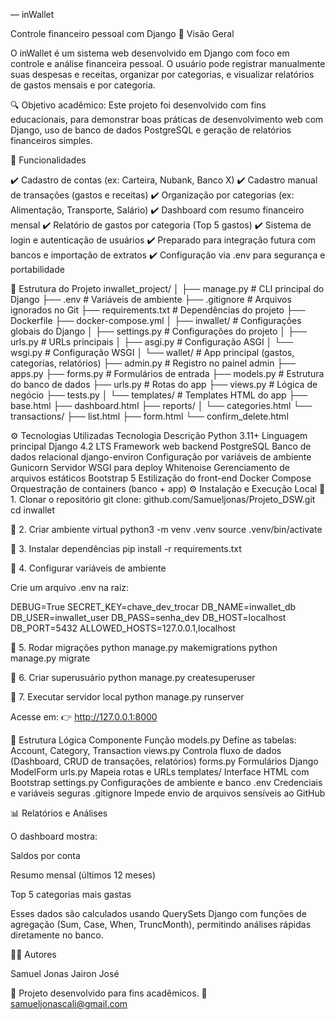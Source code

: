 
— inWallet 

Controle financeiro pessoal com Django
🧩 Visão Geral

O inWallet é um sistema web desenvolvido em Django com foco em controle e análise financeira pessoal.
O usuário pode registrar manualmente suas despesas e receitas, organizar por categorias, e visualizar relatórios de gastos mensais e por categoria.

🔍 Objetivo acadêmico:
Este projeto foi desenvolvido com fins educacionais, para demonstrar boas práticas de desenvolvimento web com Django, uso de banco de dados PostgreSQL e geração de relatórios financeiros simples.

🚀 Funcionalidades

✔️ Cadastro de contas (ex: Carteira, Nubank, Banco X)
✔️ Cadastro manual de transações (gastos e receitas)
✔️ Organização por categorias (ex: Alimentação, Transporte, Salário)
✔️ Dashboard com resumo financeiro mensal
✔️ Relatório de gastos por categoria (Top 5 gastos)
✔️ Sistema de login e autenticação de usuários
✔️ Preparado para integração futura com bancos e importação de extratos
✔️ Configuração via .env para segurança e portabilidade

🧱 Estrutura do Projeto
inwallet_project/
│
├── manage.py                # CLI principal do Django
├── .env                     # Variáveis de ambiente
├── .gitignore               # Arquivos ignorados no Git
├── requirements.txt          # Dependências do projeto
├── Dockerfile
├── docker-compose.yml
│
├── inwallet/                # Configurações globais do Django
│   ├── settings.py          # Configurações do projeto
│   ├── urls.py              # URLs principais
│   ├── asgi.py              # Configuração ASGI
│   └── wsgi.py              # Configuração WSGI
│
└── wallet/                  # App principal (gastos, categorias, relatórios)
    ├── admin.py             # Registro no painel admin
    ├── apps.py
    ├── forms.py             # Formulários de entrada
    ├── models.py            # Estrutura do banco de dados
    ├── urls.py              # Rotas do app
    ├── views.py             # Lógica de negócio
    ├── tests.py
    │
    └── templates/           # Templates HTML do app
        ├── base.html
        ├── dashboard.html
        ├── reports/
        │   └── categories.html
        └── transactions/
            ├── list.html
            ├── form.html
            └── confirm_delete.html


⚙️ Tecnologias Utilizadas
Tecnologia	Descrição
Python 3.11+	Linguagem principal
Django 4.2 LTS	Framework web backend
PostgreSQL	Banco de dados relacional
django-environ	Configuração por variáveis de ambiente
Gunicorn	Servidor WSGI para deploy
Whitenoise	Gerenciamento de arquivos estáticos
Bootstrap 5	Estilização do front-end
Docker Compose	Orquestração de containers (banco + app)
⚙️ Instalação e Execução Local
🔹 1. Clonar o repositório
git clone:  github.com/Samueljonas/Projeto_DSW.git
cd inwallet

🔹 2. Criar ambiente virtual
python3 -m venv .venv
source .venv/bin/activate

🔹 3. Instalar dependências
pip install -r requirements.txt

🔹 4. Configurar variáveis de ambiente

Crie um arquivo .env na raiz:

DEBUG=True
SECRET_KEY=chave_dev_trocar
DB_NAME=inwallet_db
DB_USER=inwallet_user
DB_PASS=senha_dev
DB_HOST=localhost
DB_PORT=5432
ALLOWED_HOSTS=127.0.0.1,localhost

🔹 5. Rodar migrações
python manage.py makemigrations
python manage.py migrate

🔹 6. Criar superusuário
python manage.py createsuperuser

🔹 7. Executar servidor local
python manage.py runserver


Acesse em: 👉 http://127.0.0.1:8000



🧠 Estrutura Lógica
Componente	Função
models.py	Define as tabelas: Account, Category, Transaction
views.py	Controla fluxo de dados (Dashboard, CRUD de transações, relatórios)
forms.py	Formulários Django ModelForm
urls.py	Mapeia rotas e URLs
templates/	Interface HTML com Bootstrap
settings.py	Configurações de ambiente e banco 
.env	Credenciais e variáveis seguras
.gitignore	Impede envio de arquivos sensíveis ao GitHub

📊 Relatórios e Análises

O dashboard mostra:

Saldos por conta

Resumo mensal (últimos 12 meses)

Top 5 categorias mais gastas

Esses dados são calculados usando QuerySets Django com funções de agregação (Sum, Case, When, TruncMonth), permitindo análises rápidas diretamente no banco.


🧑‍💻 Autores

Samuel Jonas
Jairon José

💼 Projeto desenvolvido para fins acadêmicos.
📧 samueljonascali@gmail.com
